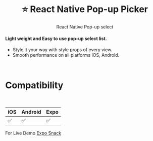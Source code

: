 <h1 align="center">
  ⭐ React Native Pop-up Picker </h1>

<div align="center">

React Native Pop-up select

</div>

<h4>Light weight and <b>Easy</b> to use pop-up select list.</h4>

-   Style it your way with style props of every view.
-   Smooth performance on all platforms IOS, Android.

<br>

# Compatibility

<br>

|  iOS  | Android | Expo |
--------|---------|------|
|  ✅  |    ✅    |  ✅  |

For Live Demo [Expo Snack](https://snack.expo.dev/@dkashirskiy/react-native-popup-select?platform=ios)
